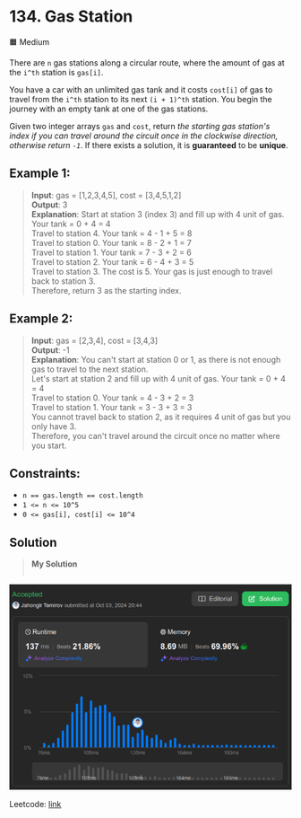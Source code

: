 # 134. Gas Station
🟧 Medium

There are `n` gas stations along a circular route, where the amount of gas at the `i^th` station is `gas[i]`.

You have a car with an unlimited gas tank and it costs `cost[i]` of gas to travel from the `i^th` station to its next `(i + 1)^th` station. You begin the journey with an empty tank at one of the gas stations.

Given two integer arrays `gas` and `cost`, return *the starting gas station's index if you can travel around the circuit once in the clockwise direction, otherwise return `-1`*. If there exists a solution, it is **guaranteed** to be **unique**.

## Example 1:
> **Input**: gas = [1,2,3,4,5], cost = [3,4,5,1,2] \
> **Output**: 3 \
> **Explanation**: Start at station 3 (index 3) and fill up with 4 unit of gas. Your tank = 0 + 4 = 4 \
Travel to station 4. Your tank = 4 - 1 + 5 = 8 \
Travel to station 0. Your tank = 8 - 2 + 1 = 7 \
Travel to station 1. Your tank = 7 - 3 + 2 = 6 \
Travel to station 2. Your tank = 6 - 4 + 3 = 5 \
Travel to station 3. The cost is 5. Your gas is just enough to travel back to station 3. \
Therefore, return 3 as the starting index.

## Example 2:
> **Input**: gas = [2,3,4], cost = [3,4,3] \
> **Output**: -1 \
> **Explanation**: You can't start at station 0 or 1, as there is not enough gas to travel to the next station. \
Let's start at station 2 and fill up with 4 unit of gas. Your tank = 0 + 4 = 4 \
Travel to station 0. Your tank = 4 - 3 + 2 = 3 \
Travel to station 1. Your tank = 3 - 3 + 3 = 3 \
You cannot travel back to station 2, as it requires 4 unit of gas but you only have 3. \
Therefore, you can't travel around the circuit once no matter where you start. 

## Constraints:
* `n == gas.length == cost.length`
* `1 <= n <= 10^5`
* `0 <= gas[i], cost[i] <= 10^4`

## Solution
> **My Solution**
> ```go
> ```

![result](134.png)

Leetcode: [link](https://leetcode.com/problems/gas-station/description)
